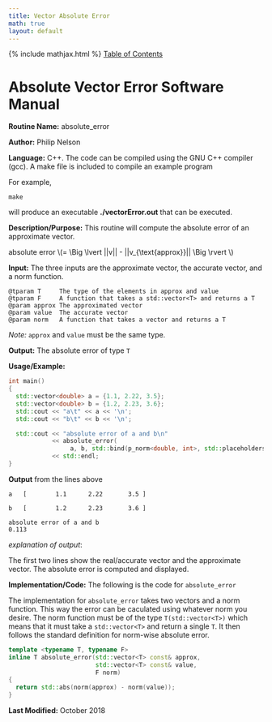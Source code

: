 ```yaml
---
title: Vector Absolute Error
math: true
layout: default
---
```

{% include mathjax.html %}
<a href="https://philipnelson5.github.io/math4610/SoftwareManual"> Table of Contents </a>
# Absolute Vector Error Software Manual

**Routine Name:** absolute_error

**Author:** Philip Nelson

**Language:** C++. The code can be compiled using the GNU C++ compiler (gcc). A make file is included to compile an example program

For example,

```
make
```

will produce an executable **./vectorError.out** that can be executed.

**Description/Purpose:** This routine will compute the absolute error of an approximate vector.

absolute error \\(= \Big \lvert ||v|| - ||v_{\text{approx}}|| \Big \rvert \\)

**Input:** The three inputs are the approximate vector, the accurate vector, and a norm function.

```
@tparam T     The type of the elements in approx and value
@tparam F     A function that takes a std::vector<T> and returns a T
@param approx The approximated vector
@param value  The accurate vector
@param norm   A function that takes a vector and returns a T
```

_Note:_ `approx` and `value` must be the same type.

**Output:** The absolute error of type `T`

**Usage/Example:**

``` c++
int main()
{
  std::vector<double> a = {1.1, 2.22, 3.5};
  std::vector<double> b = {1.2, 2.23, 3.6};
  std::cout << "a\t" << a << '\n';
  std::cout << "b\t" << b << '\n';

  std::cout << "absolute error of a and b\n"
            << absolute_error(
                 a, b, std::bind(p_norm<double, int>, std::placeholders::_1, 2))
            << std::endl;
}
```

**Output** from the lines above
```
a	[        1.1      2.22       3.5 ]

b	[        1.2      2.23       3.6 ]

absolute error of a and b
0.113
```

_explanation of output_:

The first two lines show the real/accurate vector and the approximate vector.
The absolute error is computed and displayed.

**Implementation/Code:** The following is the code for `absolute_error`

The implementation for `absolute_error` takes two vectors and a norm function. This way the error can be caculated using whatever norm you desire. The norm function must be of the type `T(std::vector<T>)` which means that it must take a `std::vector<T>` and return a single `T`. It then follows the standard definition for norm-wise absolute error.

``` c++
template <typename T, typename F>
inline T absolute_error(std::vector<T> const& approx,
                        std::vector<T> const& value,
                        F norm)
{
  return std::abs(norm(approx) - norm(value));
}
```

**Last Modified:** October 2018
